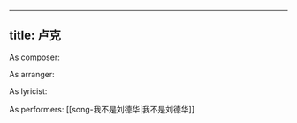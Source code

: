 
---
title: 卢克
---
As composer: 

As arranger: 

As lyricist: 

As performers: [[song-我不是刘德华|我不是刘德华]]
